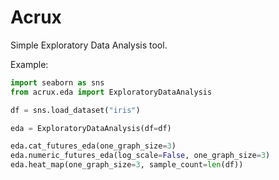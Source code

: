 # Acrux

Simple Exploratory Data Analysis tool.

Example:

```python
import seaborn as sns
from acrux.eda import ExploratoryDataAnalysis

df = sns.load_dataset("iris")

eda = ExploratoryDataAnalysis(df=df)

eda.cat_futures_eda(one_graph_size=3)
eda.numeric_futures_eda(log_scale=False, one_graph_size=3)
eda.heat_map(one_graph_size=3, sample_count=len(df))
```